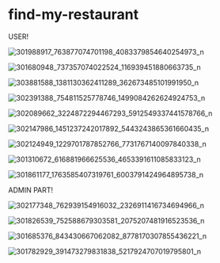 # find-my-restaurant

USER!

![301988917_763877074701198_4083379854640254973_n](https://user-images.githubusercontent.com/68122949/187436730-7ac59170-72b4-42a0-9353-577d01dba8fc.jpg)

![301680948_737357074022524_116939451880663735_n](https://user-images.githubusercontent.com/68122949/187436882-c8e075c5-aae6-4d12-8efe-3fccaed061dd.jpg)

![303881588_1381130362411289_362673485101991950_n](https://user-images.githubusercontent.com/68122949/187437310-3394034f-f471-486d-8988-b722d1180c87.jpg)

![302391388_754811525778746_1499084262624924753_n](https://user-images.githubusercontent.com/68122949/187437332-64f32120-4037-4596-a830-48667ae2f8d1.jpg)

![302089662_3224872294467293_5912549337441578766_n](https://user-images.githubusercontent.com/68122949/187437349-821a5e9f-71ff-48f9-b78a-eae10071ab79.jpg)

![302147986_1451237242017892_5443243865361660435_n](https://user-images.githubusercontent.com/68122949/187437369-437fe94f-9f8b-4c79-ae28-76265e05c8f6.jpg)

![302124949_1229701787852766_7731767140097840338_n](https://user-images.githubusercontent.com/68122949/187437390-b114105d-1052-4cd2-b156-14bc3db0f288.jpg)

![301310672_616881966625536_4653391611085833123_n](https://user-images.githubusercontent.com/68122949/187437404-fa99138e-7d7a-4b23-8c4c-b98c1a4b23cb.jpg)

![301861177_1763585407319761_6003791424964895738_n](https://user-images.githubusercontent.com/68122949/187437415-d7e460b4-8d89-4c5b-9afd-228b9d72c224.jpg)



ADMIN PART!



![302177348_762939154916032_2326911416734694966_n](https://user-images.githubusercontent.com/68122949/187437430-c4718716-3204-47e9-8cfd-075d22d3aecc.jpg)

![301826539_752588679303581_2075207481916523536_n](https://user-images.githubusercontent.com/68122949/187437483-ab400a6c-954f-4b6f-872c-da430c8aa60e.jpg)

![301685376_843430667062082_8778170307855436221_n](https://user-images.githubusercontent.com/68122949/187437499-84dc345b-09ec-4b5a-9e6c-f9e6aa2b9387.jpg)

![301782929_391473279831838_5217924707019795801_n](https://user-images.githubusercontent.com/68122949/187437520-91d939e9-0bae-4a86-8055-ad7b11473501.jpg)

